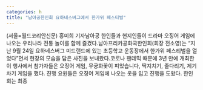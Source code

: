 ```yaml
---
categories: h
title: "남아공한인회 요하네스버그에서 한가위 페스티벌"
---
```

(서울=월드코리안신문) 홍미희 기자남아공 한인들과 현지인들이 드라마 오징어 게임에 나오는 우리나라 전통 놀이를 함께 즐겼다.남아프리카공화국한인회(회장 전소영)는 &ldquo;지난 9월 24일 요하네스버그 미드랜드에 있는 초등학교 운동장에서 한가위 페스티벌을 열었다&rdquo;면서 현장의 모습을 담은 사진을 보내왔다.코로나 팬데믹 때문에 3년 만에 개최한 이 행사에서 참가자들은 오징어 게임, 무궁화꽃이 피었습니다, 딱지치기, 줄다리기, 제기차기 게임을 했다. 진행 요원들은 오징어 게임에 나오는 옷을 입고 진행을 도왔다. 한인회는 최종
